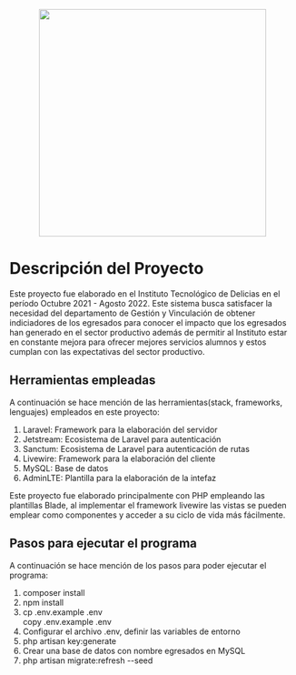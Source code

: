 <p align="center">
<a href="https://laravel.com" target="_blank"><img src="https://raw.githubusercontent.com/laravel/art/master/logo-lockup/5%20SVG/2%20CMYK/1%20Full%20Color/laravel-logolockup-cmyk-red.svg" width="400"></a>
</p>

<h1>Descripción del Proyecto</h1>
<p>Este proyecto fue elaborado en el Instituto Tecnológico de Delicias en el período Octubre 2021 - Agosto 2022. Este sistema busca satisfacer la necesidad del departamento de Gestión y Vinculación de obtener indiciadores de los egresados para conocer el impacto que los egresados han generado en el sector productivo además de permitir al Instituto estar en constante mejora para ofrecer mejores servicios alumnos y estos cumplan con las expectativas del sector productivo. </p>

<h2>Herramientas empleadas</h2>
<p>A continuación se hace mención de las herramientas(stack, frameworks, lenguajes) empleados en este proyecto:</p>
<ol>
<li>Laravel: Framework para la elaboración del servidor</li>
<li>Jetstream: Ecosistema de Laravel para autenticación</li>
<li>Sanctum: Ecosistema de Laravel para autenticación de rutas</li>
<li>Livewire: Framework para la elaboración del cliente</li>
<li>MySQL: Base de datos</li>
<li>AdminLTE: Plantilla para la elaboración de la intefaz</li>
</ol>
<span>Este proyecto fue elaborado principalmente con PHP empleando las plantillas Blade, al implementar el framework livewire las vistas se pueden emplear como componentes y acceder a su ciclo de vida más fácilmente.</span>

<h2>Pasos para ejecutar el programa</h2>
<p>A continuación se hace mención de los pasos para poder ejecutar el programa:</p>
<ol>
<li>composer install</li>
<li>npm install</li>
<li>cp .env.example .env<br/>copy .env.example .env</li>
<li>Configurar el archivo .env, definir las variables de entorno</li>
<li>php artisan key:generate</li>
<li>Crear una base de datos con nombre egresados en MySQL</li>
<li>php artisan migrate:refresh --seed</li>
</ol>